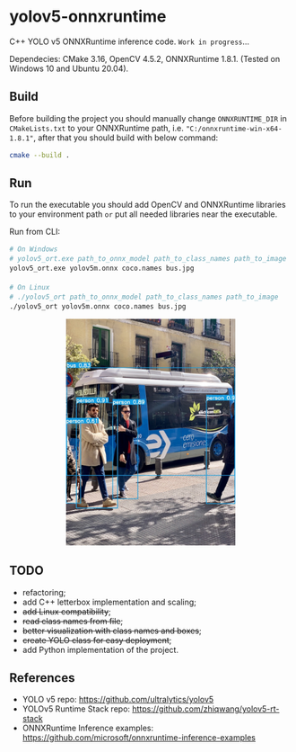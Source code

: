 # yolov5-onnxruntime

C++ YOLO v5 ONNXRuntime inference code. `Work in progress`...

Dependecies: CMake 3.16, OpenCV 4.5.2, ONNXRuntime 1.8.1. (Tested on Windows 10 and Ubuntu 20.04).

## Build
Before building the project you should manually change `ONNXRUNTIME_DIR` in `CMakeLists.txt` to your ONNXRuntime path, i.e. `"C:/onnxruntime-win-x64-1.8.1"`, after that you should build with below command:

```bash
cmake --build .
```

## Run
To run the executable you should add OpenCV and ONNXRuntime libraries to your environment path `or` put all needed libraries near the executable.

Run from CLI:
```bash
# On Windows
# yolov5_ort.exe path_to_onnx_model path_to_class_names path_to_image
yolov5_ort.exe yolov5m.onnx coco.names bus.jpg

# On Linux
# ./yolov5_ort path_to_onnx_model path_to_class_names path_to_image
./yolov5_ort yolov5m.onnx coco.names bus.jpg
```

<p align="center">
  <a href="images/bus_result.jpg"><img src="images/bus_result.jpg" style="width:60%; height:60%;"/></a>
</p>


## TODO
- refactoring;
- add C++ letterbox implementation and scaling;
- ~~add Linux compatibility~~;
- ~~read class names from file~~;
- ~~better visualization with class names and boxes~~;
- ~~create YOLO class for easy deployment~~; 
- add Python implementation of the project.

## References
- YOLO v5 repo: https://github.com/ultralytics/yolov5
- YOLOv5 Runtime Stack repo: https://github.com/zhiqwang/yolov5-rt-stack
- ONNXRuntime Inference examples: https://github.com/microsoft/onnxruntime-inference-examples
